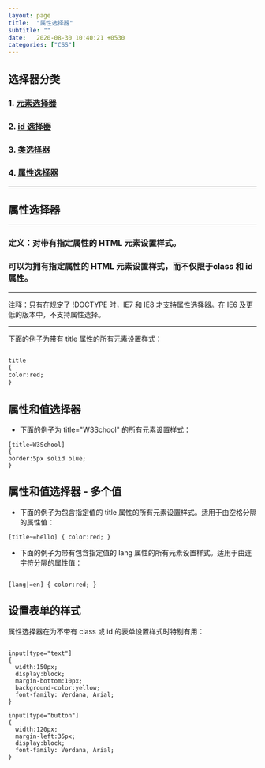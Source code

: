 ```yaml
---
layout: page
title:  "属性选择器"
subtitle: ""
date:   2020-08-30 10:40:21 +0530
categories: ["CSS"]
---
```

## 选择器分类

### 1. [元素选择器]()

### 2. [id 选择器](https://kid0724.github.io/css/2020/08/30/ID%E9%80%89%E6%8B%A9%E5%99%A8.html)

### 3. [类选择器]()

### 4. [属性选择器]()

---
## 属性选择器
---

### 定义：对带有指定属性的 HTML 元素设置样式。
### 可以为拥有指定属性的 HTML 元素设置样式，而不仅限于class 和 id 属性。

---

注释：只有在规定了 !DOCTYPE 时，IE7 和 IE8 才支持属性选择器。在 IE6 及更低的版本中，不支持属性选择。

---

下面的例子为带有 title 属性的所有元素设置样式：

```html

title
{
color:red;
}

```
## 属性和值选择器

- 下面的例子为 title="W3School" 的所有元素设置样式：
```
[title=W3School]
{
border:5px solid blue;
}
```
## 属性和值选择器 - 多个值

- 下面的例子为包含指定值的 title 属性的所有元素设置样式。适用于由空格分隔的属性值：

```
[title~=hello] { color:red; }

```

- 下面的例子为带有包含指定值的 lang 属性的所有元素设置样式。适用于由连字符分隔的属性值：

```

[lang|=en] { color:red; }

```

## 设置表单的样式

属性选择器在为不带有 class 或 id 的表单设置样式时特别有用：

```

input[type="text"]
{
  width:150px;
  display:block;
  margin-bottom:10px;
  background-color:yellow;
  font-family: Verdana, Arial;
}

input[type="button"]
{
  width:120px;
  margin-left:35px;
  display:block;
  font-family: Verdana, Arial;
}

```